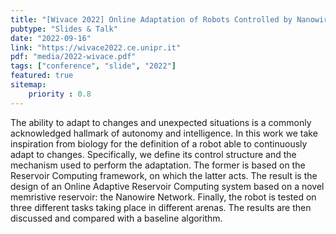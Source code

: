 ```yaml
---
title: "[Wivace 2022] Online Adaptation of Robots Controlled by Nanowire Networks: A Preliminary Study"
pubtype: "Slides & Talk"
date: "2022-09-16"
link: "https://wivace2022.ce.unipr.it"
pdf: "media/2022-wivace.pdf"
tags: ["conference", "slide", "2022"]
featured: true
sitemap:
    priority : 0.8
---
```


The ability to adapt to changes and unexpected situations is a commonly acknowledged hallmark of autonomy and intelligence.
In this work we take inspiration from biology for the definition of a robot able to continuously adapt to changes.
Specifically, we define its control structure and the mechanism used to perform the adaptation.
The former is based on the Reservoir Computing framework, on which the latter acts.
The result is the design of an Online Adaptive Reservoir Computing system based on a novel memristive reservoir: the Nanowire Network.
Finally, the robot is tested on three different tasks taking place in different arenas.
The results are then discussed and compared with a baseline algorithm.

